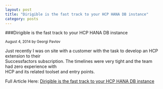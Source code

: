 ```yaml
---
layout: post
title: "Dirigible is the fast track to your HCP HANA DB instance"
category: posts
---
```


###Dirigible is the fast track to your HCP HANA DB instance

<sub class="post-info">August 4, 2014 by Georgi Pavlov</sub>
		
Just recently I was on site with a customer with the task to develop an HCP extension to their</br>
Successfactors subscription. The timelines were very tight and the team had zero experience with</br>
HCP and its related toolset and entry points.


Full Article Here: [Dirigible is the fast track to your HCP HANA DB instance](http://scn.sap.com/people/georgi.pavlov/blog/2014/08/04/dirigible-is-the-fast-track-to-your-hcp-hana-instance)
